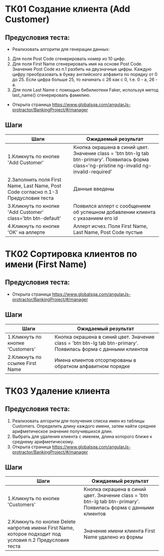 # ТК01 Создание клиента (Add Customer)
## Предусловия теста:
* Реализовать алгоритм для генерации данных: 
1. Для поля Post Code сгенерировать номер из 10 цифр.
2. Для поля First Name сгенерировать имя на основе Post Code. Значение Post Code из п.1 разбить на двузначные цифры.
Каждую цифру преобразовать в букву английского алфавита по порядку от 0 до 25. Если цифра больше 25,
   то начинать с 26 как с 0, т.е. 0 - a, 26 - a.
3. Для поля Last Name с помощью бибилиотеки Faker, используя метод last_name() сгенерировать фамилию.
* Открыта страница https://www.globalsqa.com/angularJs-protractor/BankingProject/#/manager
## Шаги
|Шаги|Ожидаемый результат|
|-|--------|
|1.Кликнуть по кнопке 'Add Customer'|Кнопка окрашена в синий цвет. Значение class = 'btn btn-lg tab btn-primary'. Появилась форма class='ng-pristine ng-invalid ng-invalid-required'|
|2.Заполнить поля First Name, Last Name, Post Code согласно п.1-3 Предусловия теста |Данные введены|
|3.Кликнуть по кнопке 'Add Customer' class='btn btn-default' |Появился аллерт с сообщением об успешном добавлении клиента с указанием его id|
|4.Кликнуть по кнопке 'OK' на аллерте|Аллерт исчез. Поля First Name, Last Name, Post Code пустые|

   
# ТК02 Сортировка клиентов по имени (First Name)
## Предусловия теста:
* Открыта страница https://www.globalsqa.com/angularJs-protractor/BankingProject/#/manager
## Шаги
|Шаги|Ожидаемый результат|
|-|--------|
|1.Кликнуть по кнопке 'Customers'|Кнопка окрашена в синий цвет. Значение class = 'btn btn-lg tab btn-primary'. Появилась форма с данными клиентов|
|2.Кликнуть по ссылке First Name |Имена клиентов отсортированы в обратном алфавитном порядке|

# ТК03 Удаление клиента
## Предусловия теста:
1. Реализовать алгоритм для получения списка имен из таблицы Customers. Определить длину каждого имени, затем найти среднее арифметическое значение получившихся длин.
2. Выбрать для удаления клиента с именем, длина которого ближе к среднему арифметическому.
3. Открыта страница https://www.globalsqa.com/angularJs-protractor/BankingProject/#/manager
## Шаги
|Шаги|Ожидаемый результат|
|-|--------|
|1.Кликнуть по кнопке 'Customers'|Кнопка окрашена в синий цвет. Значение class = 'btn btn-lg tab btn-primary'. Появилась форма с данными клиентов|
|2.Кликнуть по кнопке Delete напротив имени First Name, которое подходит под условия п.2 Предусловия теста |Значение имени клиента First Name удалено из формы|   

